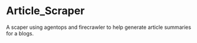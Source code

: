 # Article_Scraper
A scaper using agentops and firecrawler to help generate article summaries for a blogs. 
